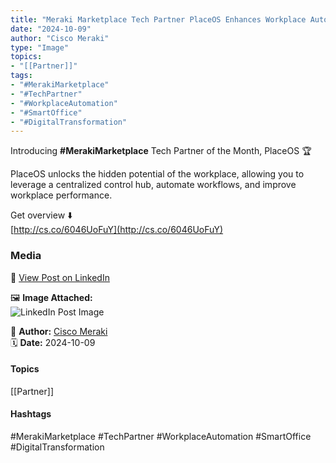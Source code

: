```yaml
---
title: "Meraki Marketplace Tech Partner PlaceOS Enhances Workplace Automation"  
date: "2024-10-09"  
author: "Cisco Meraki"  
type: "Image"  
topics:  
- "[[Partner]]"   
tags:  
- "#MerakiMarketplace"  
- "#TechPartner"  
- "#WorkplaceAutomation"  
- "#SmartOffice"  
- "#DigitalTransformation"  
---
```

Introducing **#MerakiMarketplace** Tech Partner of the Month, PlaceOS 🏆

PlaceOS unlocks the hidden potential of the workplace, allowing you to leverage a centralized control hub, automate workflows, and improve workplace performance.

Get overview ⬇️  
[http://cs.co/6046UoFuY](http://cs.co/6046UoFuY)

### Media

🔗 [View Post on LinkedIn](https://www.linkedin.com/feed/update/urn:li:activity:7249600001440415746)  
  
🖼 **Image Attached:**  
![LinkedIn Post Image](https://media.licdn.com/dms/image/v2/D4E10AQHE3ZQZlHCCcA/image-shrink_800/image-shrink_800/0/1728406802146?e=1742263200&v=beta&t=Dt4pXxZ_2gvIVz1UgyyYtZGBTjSsU2AwrL9xKF_SoQw)  
  
👤 **Author:** [Cisco Meraki](https://www.linkedin.com/in/jonathanmcfarlane/)  
🗓️ **Date:** 2024-10-09

#### Topics

[[Partner]]  

#### Hashtags

#MerakiMarketplace #TechPartner #WorkplaceAutomation #SmartOffice #DigitalTransformation